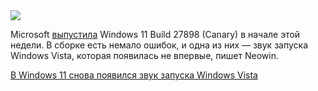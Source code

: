 <!--2025-07-13 08:23:16-->
<div class="yb">
  <div class="rss habr"><img src="https://habrastorage.org/getpro/habr/upload_files/069/5c6/b5a/0695c6b5a0522a133b6e97508bf461d0.jpg" /><p>Microsoft <a href="https://www.neowin.net/news/windows-vista-startup-sound-is-back-in-windows-11-once-again/" rel="noopener noreferrer nofollow">выпустила</a> Windows&nbsp;11&nbsp;Build&nbsp;27898&nbsp;(Canary) в начале этой недели. В сборке есть немало ошибок, и одна из них — звук запуска Windows Vista, которая появилась не впервые, пишет Neowin. </p> <a... <p class="titl"><a href="https://habr.com/ru/news/927192/?utm_source=habrahabr&utm_medium=rss&utm_campaign=927192">В Windows 11 снова появился звук запуска Windows Vista</a></p></div>
</div>
